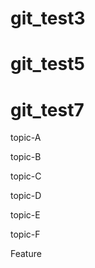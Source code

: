 

# git_test3

# git_test5

# git_test7

topic-A

topic-B

topic-C

topic-D

topic-E

topic-F

Feature